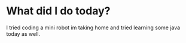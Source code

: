 # What did I do today?
I tried coding a mini robot im taking home and tried learning some java today as well.